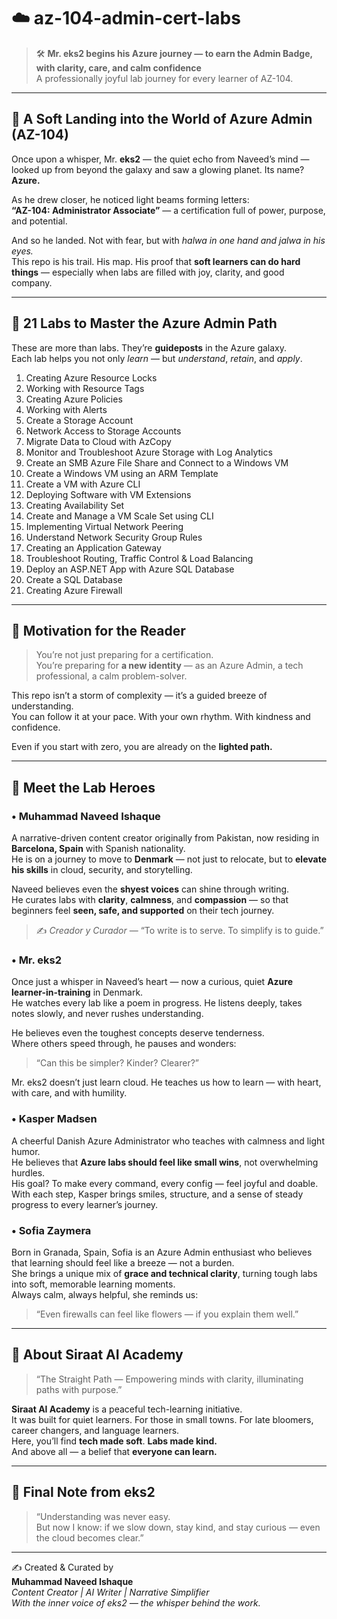 
# ☁️ az-104-admin-cert-labs  
> 🛠️ **Mr. eks2 begins his Azure journey — to earn the Admin Badge, with clarity, care, and calm confidence**  
> A professionally joyful lab journey for every learner of AZ-104.

---

## 🚀 A Soft Landing into the World of Azure Admin (AZ-104)

Once upon a whisper, Mr. **eks2** — the quiet echo from Naveed’s mind — looked up from beyond the galaxy and saw a glowing planet. Its name? **Azure.**

As he drew closer, he noticed light beams forming letters:  
**“AZ-104: Administrator Associate”** — a certification full of power, purpose, and potential.

And so he landed. Not with fear, but with *halwa in one hand and jalwa in his eyes.*  
This repo is his trail. His map. His proof that **soft learners can do hard things** — especially when labs are filled with joy, clarity, and good company.

---

## 🔢 21 Labs to Master the Azure Admin Path

These are more than labs. They’re **guideposts** in the Azure galaxy.  
Each lab helps you not only *learn* — but *understand*, *retain*, and *apply*.

1. Creating Azure Resource Locks  
2. Working with Resource Tags  
3. Creating Azure Policies  
4. Working with Alerts  
5. Create a Storage Account  
6. Network Access to Storage Accounts  
7. Migrate Data to Cloud with AzCopy  
8. Monitor and Troubleshoot Azure Storage with Log Analytics  
9. Create an SMB Azure File Share and Connect to a Windows VM  
10. Create a Windows VM using an ARM Template  
11. Create a VM with Azure CLI  
12. Deploying Software with VM Extensions  
13. Creating Availability Set  
14. Create and Manage a VM Scale Set using CLI  
15. Implementing Virtual Network Peering  
16. Understand Network Security Group Rules  
17. Creating an Application Gateway  
18. Troubleshoot Routing, Traffic Control & Load Balancing  
19. Deploy an ASP.NET App with Azure SQL Database  
20. Create a SQL Database  
21. Creating Azure Firewall

---

## 🌟 Motivation for the Reader

> You’re not just preparing for a certification.  
> You’re preparing for **a new identity** — as an Azure Admin, a tech professional, a calm problem-solver.

This repo isn’t a storm of complexity — it’s a guided breeze of understanding.  
You can follow it at your pace. With your own rhythm. With kindness and confidence.

Even if you start with zero, you are already on the **lighted path.**

---

## 🦸 Meet the Lab Heroes


### • Muhammad Naveed Ishaque  
A narrative-driven content creator originally from Pakistan, now residing in **Barcelona, Spain** with Spanish nationality.  
He is on a journey to move to **Denmark** — not just to relocate, but to **elevate his skills** in cloud, security, and storytelling.  

Naveed believes even the **shyest voices** can shine through writing.  
He curates labs with **clarity**, **calmness**, and **compassion** — so that beginners feel **seen, safe, and supported** on their tech journey.

> ✍️ *Creador y Curador* — “To write is to serve. To simplify is to guide.”


### • Mr. eks2  
Once just a whisper in Naveed’s heart — now a curious, quiet **Azure learner-in-training** in Denmark.  
He watches every lab like a poem in progress. He listens deeply, takes notes slowly, and never rushes understanding.

He believes even the toughest concepts deserve tenderness.  
Where others speed through, he pauses and wonders:

> “Can this be simpler? Kinder? Clearer?”

Mr. eks2 doesn’t just learn cloud. He teaches us how to learn — with heart, with care, and with humility.


### • **Kasper Madsen**  
A cheerful Danish Azure Administrator who teaches with calmness and light humor.  
He believes that **Azure labs should feel like small wins**, not overwhelming hurdles.  
His goal? To make every command, every config — feel joyful and doable.
With each step, Kasper brings smiles, structure, and a sense of steady progress to every learner’s journey.

### • Sofia Zaymera  
Born in Granada, Spain, Sofia is an Azure Admin enthusiast who believes that learning should feel like a breeze — not a burden.  
She brings a unique mix of **grace and technical clarity**, turning tough labs into soft, memorable learning moments.  
Always calm, always helpful, she reminds us:  
> “Even firewalls can feel like flowers — if you explain them well.”

---

## 🏫 About Siraat AI Academy

> “The Straight Path — Empowering minds with clarity, illuminating paths with purpose.”

**Siraat AI Academy** is a peaceful tech-learning initiative.  
It was built for quiet learners. For those in small towns. For late bloomers, career changers, and language learners.  
Here, you’ll find **tech made soft**. **Labs made kind.**  
And above all — a belief that **everyone can learn.**

---

## 📘 Final Note from eks2

> “Understanding was never easy.  
> But now I know: if we slow down, stay kind, and stay curious — even the cloud becomes clear.”

---

✍️ Created & Curated by  
**Muhammad Naveed Ishaque**  
_Content Creator | AI Writer | Narrative Simplifier_  
_With the inner voice of eks2 — the whisper behind the work._

